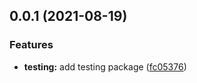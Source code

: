 ## 0.0.1 (2021-08-19)

### Features

- **testing:** add testing package ([fc05376](https://github.com/posva/pinia/commit/fc053763752c2b11d7b851f95334034a1f9b8347))
